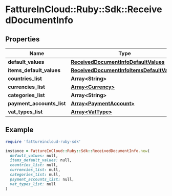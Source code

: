 # FattureInCloud::Ruby::Sdk::ReceivedDocumentInfo

## Properties

| Name | Type | Description | Notes |
| ---- | ---- | ----------- | ----- |
| **default_values** | [**ReceivedDocumentInfoDefaultValues**](ReceivedDocumentInfoDefaultValues.md) |  | [optional] |
| **items_default_values** | [**ReceivedDocumentInfoItemsDefaultValues**](ReceivedDocumentInfoItemsDefaultValues.md) |  | [optional] |
| **countries_list** | **Array&lt;String&gt;** |  | [optional] |
| **currencies_list** | [**Array&lt;Currency&gt;**](Currency.md) |  | [optional] |
| **categories_list** | **Array&lt;String&gt;** |  | [optional] |
| **payment_accounts_list** | [**Array&lt;PaymentAccount&gt;**](PaymentAccount.md) |  | [optional] |
| **vat_types_list** | [**Array&lt;VatType&gt;**](VatType.md) |  | [optional] |

## Example

```ruby
require 'fattureincloud-ruby-sdk'

instance = FattureInCloud::Ruby::Sdk::ReceivedDocumentInfo.new(
  default_values: null,
  items_default_values: null,
  countries_list: null,
  currencies_list: null,
  categories_list: null,
  payment_accounts_list: null,
  vat_types_list: null
)
```

